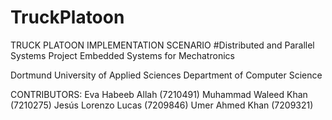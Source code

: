 # TruckPlatoon


TRUCK PLATOON IMPLEMENTATION SCENARIO
#Distributed and Parallel Systems Project
Embedded Systems for Mechatronics

Dortmund University of Applied Sciences
Department of Computer Science

CONTRIBUTORS: 
Eva Habeeb Allah (7210491)
Muhammad Waleed Khan (7210275)
Jesús Lorenzo Lucas (7209846)
Umer Ahmed Khan (7209321)

